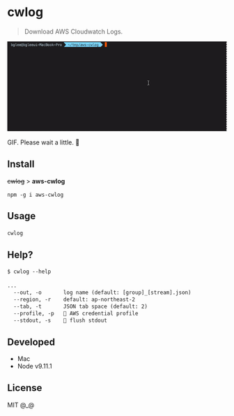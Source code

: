 # cwlog

> Download AWS Cloudwatch Logs.

![cwlog](asset/aws-cwlog.gif)

GIF. Please wait a little. 🙏

## Install

<s>cwlog</s> > **aws-cwlog**
```
npm -g i aws-cwlog
```

## Usage

`cwlog`

## Help?

```
$ cwlog --help

...
  --out, -o       log name (default: [group]_[stream].json)
  --region, -r    default: ap-northeast-2
  --tab, -t       JSON tab space (default: 2)
  --profile, -p   🚫 AWS credential profile
  --stdout, -s    🚫 flush stdout
```

## Developed

- Mac
- Node v9.11.1

## License

MIT @_@

